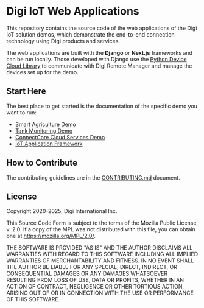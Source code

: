 # Digi IoT Web Applications

This repository contains the source code of the web applications of the Digi IoT solution demos, which demonstrate the end-to-end connection technology using Digi products and services.

The web applications are built with the **Django** or **Next.js** frameworks and can be run locally. Those developed with Django use the [Python Device Cloud Library](https://github.com/digidotcom/python-devicecloud) to communicate with Digi Remote Manager and manage the devices set up for the demo.


## Start Here

The best place to get started is the documentation of the specific demo you want to run:

* [Smart Agriculture Demo](https://www.digi.com/resources/documentation/digidocs/90002422/#containers/cont_demo_title.htm)
* [Tank Monitoring Demo](https://www.digi.com/resources/documentation/digidocs/90002422/#containers/cont_demo_tank.htm)
* [ConnectCore Cloud Services Demo](https://www.digi.com/resources/documentation/digidocs/embedded/dey/4.0/cc93/yocto-ccdemo-intro_c)
* [IoT Application Framework](/iot_app_framework/README.md)


## How to Contribute

The contributing guidelines are in the [CONTRIBUTING.md](/CONTRIBUTING.md) document.


## License

Copyright 2020-2025, Digi International Inc.

This Source Code Form is subject to the terms of the Mozilla Public
License, v. 2.0. If a copy of the MPL was not distributed with this
file, you can obtain one at https://mozilla.org/MPL/2.0/.

THE SOFTWARE IS PROVIDED "AS IS" AND THE AUTHOR DISCLAIMS ALL WARRANTIES
WITH REGARD TO THIS SOFTWARE INCLUDING ALL IMPLIED WARRANTIES OF
MERCHANTABILITY AND FITNESS. IN NO EVENT SHALL THE AUTHOR BE LIABLE FOR
ANY SPECIAL, DIRECT, INDIRECT, OR CONSEQUENTIAL DAMAGES OR ANY DAMAGES
WHATSOEVER RESULTING FROM LOSS OF USE, DATA OR PROFITS, WHETHER IN AN
ACTION OF CONTRACT, NEGLIGENCE OR OTHER TORTIOUS ACTION, ARISING OUT OF
OR IN CONNECTION WITH THE USE OR PERFORMANCE OF THIS SOFTWARE.
